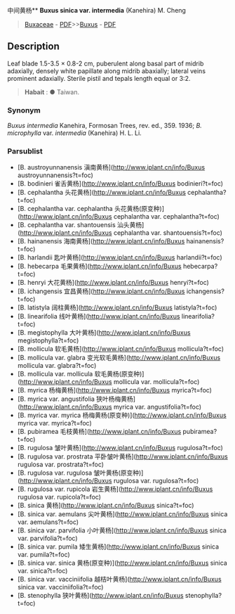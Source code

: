 中间黄杨** **Buxus sinica var. intermedia** (Kanehira) M. Cheng

> [Buxaceae](http://www.iplant.cn/info/Buxaceae?t=foc) - [PDF](http://www.iplant.cn/foc/pdf/Buxaceae.pdf)>>[Buxus](http://www.iplant.cn/info/Buxus?t=foc) - [PDF](http://www.iplant.cn/foc/pdf/Buxus.pdf)

## Description

Leaf blade 1.5-3.5 × 0.8-2 cm, puberulent along basal part of midrib adaxially, densely white papillate along midrib abaxially; lateral veins prominent adaxially. Sterile pistil and tepals length equal or 3:2.

> **Habait** : 
>●  Taiwan.

### Synonym
*Buxus intermedia* Kanehira, Formosan Trees, rev. ed., 359. 1936; *B. microphylla* var. *intermedia* (Kanehira) H. L. Li.

### Parsublist

* [B.  austroyunnanensis  滇南黄杨](http://www.iplant.cn/info/Buxus austroyunnanensis?t=foc)
* [B.  bodinieri  雀舌黄杨](http://www.iplant.cn/info/Buxus bodinieri?t=foc)
* [B.  cephalantha  头花黄杨](http://www.iplant.cn/info/Buxus cephalantha?t=foc)
* [B.  cephalantha var. cephalantha  头花黄杨(原变种)](http://www.iplant.cn/info/Buxus cephalantha var. cephalantha?t=foc)
* [B.  cephalantha var. shantouensis  汕头黄杨](http://www.iplant.cn/info/Buxus cephalantha var. shantouensis?t=foc)
* [B.  hainanensis  海南黄杨](http://www.iplant.cn/info/Buxus hainanensis?t=foc)
* [B.  harlandii  匙叶黄杨](http://www.iplant.cn/info/Buxus harlandii?t=foc)
* [B.  hebecarpa  毛果黄杨](http://www.iplant.cn/info/Buxus hebecarpa?t=foc)
* [B.  henryi  大花黄杨](http://www.iplant.cn/info/Buxus henryi?t=foc)
* [B.  ichangensis  宜昌黄杨](http://www.iplant.cn/info/Buxus ichangensis?t=foc)
* [B.  latistyla  阔柱黄杨](http://www.iplant.cn/info/Buxus latistyla?t=foc)
* [B.  linearifolia  线叶黄杨](http://www.iplant.cn/info/Buxus linearifolia?t=foc)
* [B.  megistophylla  大叶黄杨](http://www.iplant.cn/info/Buxus megistophylla?t=foc)
* [B.  mollicula  软毛黄杨](http://www.iplant.cn/info/Buxus mollicula?t=foc)
* [B.  mollicula var. glabra  变光软毛黄杨](http://www.iplant.cn/info/Buxus mollicula var. glabra?t=foc)
* [B.  mollicula var. mollicula  软毛黄杨(原变种)](http://www.iplant.cn/info/Buxus mollicula var. mollicula?t=foc)
* [B.  myrica  杨梅黄杨](http://www.iplant.cn/info/Buxus myrica?t=foc)
* [B.  myrica var. angustifolia  狭叶杨梅黄杨](http://www.iplant.cn/info/Buxus myrica var. angustifolia?t=foc)
* [B.  myrica var. myrica  杨梅黄杨(原变种)](http://www.iplant.cn/info/Buxus myrica var. myrica?t=foc)
* [B.  pubiramea  毛枝黄杨](http://www.iplant.cn/info/Buxus pubiramea?t=foc)
* [B.  rugulosa  皱叶黄杨](http://www.iplant.cn/info/Buxus rugulosa?t=foc)
* [B.  rugulosa var. prostrata  平卧皱叶黄杨](http://www.iplant.cn/info/Buxus rugulosa var. prostrata?t=foc)
* [B.  rugulosa var. rugulosa  皱叶黄杨(原变种)](http://www.iplant.cn/info/Buxus rugulosa var. rugulosa?t=foc)
* [B.  rugulosa var. rupicola  岩生黄杨](http://www.iplant.cn/info/Buxus rugulosa var. rupicola?t=foc)
* [B.  sinica  黄杨](http://www.iplant.cn/info/Buxus sinica?t=foc)
* [B.  sinica var. aemulans  尖叶黄杨](http://www.iplant.cn/info/Buxus sinica var. aemulans?t=foc)
* [B.  sinica var. parvifolia  小叶黄杨](http://www.iplant.cn/info/Buxus sinica var. parvifolia?t=foc)
* [B.  sinica var. pumila  矮生黄杨](http://www.iplant.cn/info/Buxus sinica var. pumila?t=foc)
* [B.  sinica var. sinica  黄杨(原变种)](http://www.iplant.cn/info/Buxus sinica var. sinica?t=foc)
* [B.  sinica var. vacciniifolia  越桔叶黄杨](http://www.iplant.cn/info/Buxus sinica var. vacciniifolia?t=foc)
* [B.  stenophylla  狭叶黄杨](http://www.iplant.cn/info/Buxus stenophylla?t=foc)
